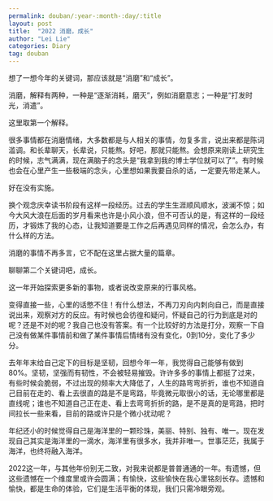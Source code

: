 ```yaml
---
permalink: douban/:year-:month-:day/:title
layout: post
title:  "2022 消磨，成长"
author: "Lei Lie"
categories: Diary
tag: douban
---
```


想了一想今年的关键词，那应该就是“消磨”和“成长”。

消磨，解释有两种，一种是“逐渐消耗，磨灭”，例如消磨意志；一种是“打发时光，消遣”。

这里取第一个解释。

很多事情都在消磨情绪，大多数都是与人相关的事情，勿复多言，说出来都是陈词滥调。和长辈聊天，长辈说，只能熬。好吧，那就只能熬。会想原来刚读上研究生的时候，志气满满，现在满脑子的念头是“我拿到我的博士学位就可以了”。有时候也会在心里产生一些极端的念头，心里想如果我要自杀的话，一定要先带走某人。

好在没有实施。

换个观念庆幸读书阶段有这样一段经历。过去的学生生涯顺风顺水，波澜不惊；如今大风大浪在后面的岁月看来也许是小风小浪，但不可否认的是，有这样的一段经历，才锻炼了我的心态，让我知道要是工作之后再遇见同样的情况，会怎么办，有什么样的方法。

消磨的事情不再多言，它不配在这里占据大量的篇章。

聊聊第二个关键词吧，成长。

这一年开始探索更多新的事物，或者说改变原来的行事风格。

变得直接一些，心里的话憋不住！有什么想法，不再刀刃向内刺向自己，而是直接说出来，观察对方的反应。有时候也会彷徨和疑问，怀疑自己的行为到底是对的呢？还是不对的呢？我自己也没有答案。有一个比较好的方法是打分，观察一下自己没有做某件事情前和做了某件事情后情绪有没有变化，0到10分，变化了多少分。

去年年末给自己定下的目标是坚韧，回想今年一年，我觉得自己能够有做到80%。坚韧，坚强而有韧性，不会被轻易摧毁。许许多多的事情上都挺了过来，有些时候会脆弱，不过出现的频率大大降低了，人生的路弯弯折折，谁也不知道自己目前在走的、看上去很直的路是不是弯路，毕竟微元取很小的话，无论哪里都是直线呢；谁也不知道自己正在走、看上去弯弯折折的路，是不是真的是弯路，把时间拉长一些来看，目前的路或许只是个微小扰动呢？

年纪还小的时候觉得自己是海洋里的一颗珍珠，美丽、特别、独有、唯一。现在发现自己其实是海洋里的一滴水，海洋里有很多水，我并非唯一。世事茫茫，我属于海洋，也终将融入海洋。

2022这一年，与其他年份别无二致，对我来说都是普普通通的一年。有遗憾，但这些遗憾在一个维度里或许会圆满；有愉快，这些愉快在我心里铭刻长存。遗憾和愉快，都是生命的体验，它们是生活平衡的体现，我们只需冷眼旁观。